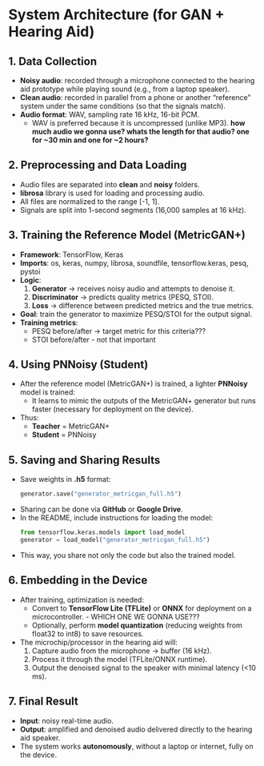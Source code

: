 # System Architecture (for GAN + Hearing Aid)

## 1. Data Collection
- **Noisy audio**: recorded through a microphone connected to the hearing aid prototype while playing sound (e.g., from a laptop speaker).  
- **Clean audio**: recorded in parallel from a phone or another “reference” system under the same conditions (so that the signals match).  
- **Audio format**: WAV, sampling rate 16 kHz, 16-bit PCM.  
  - WAV is preferred because it is uncompressed (unlike MP3).
    **how much audio we gonna use? whats the length for that audio? one for ~30 min and one for ~2 hours?**

## 2. Preprocessing and Data Loading
- Audio files are separated into **clean** and **noisy** folders.  
- **librosa** library is used for loading and processing audio.  
- All files are normalized to the range [-1, 1].  
- Signals are split into 1-second segments (16,000 samples at 16 kHz).  

## 3. Training the Reference Model (MetricGAN+)
- **Framework**: TensorFlow, Keras  
- **Imports**: os, keras, numpy, librosa, soundfile, tensorflow.keras, pesq, pystoi  
- **Logic**:  
  1. **Generator** → receives noisy audio and attempts to denoise it.  
  2. **Discriminator** → predicts quality metrics (PESQ, STOI).  
  3. **Loss** → difference between predicted metrics and the true metrics.  
- **Goal**: train the generator to maximize PESQ/STOI for the output signal.  
- **Training metrics**:  
  - PESQ before/after → target metric for this criteria??? 
  - STOI before/after  - not  that important

## 4. Using PNNoisy (Student)
- After the reference model (MetricGAN+) is trained, a lighter **PNNoisy** model is trained:  
  - It learns to mimic the outputs of the MetricGAN+ generator but runs faster (necessary for deployment on the device).  
- Thus:  
  - **Teacher** = MetricGAN+  
  - **Student** = PNNoisy  

## 5. Saving and Sharing Results
- Save weights in **.h5** format:  
  ```python
  generator.save("generator_metricgan_full.h5")
- Sharing can be done via **GitHub** or **Google Drive**.  
- In the README, include instructions for loading the model:  
  ```python
  from tensorflow.keras.models import load_model
  generator = load_model("generator_metricgan_full.h5")
- This way, you share not only the code but also the trained model.  

## 6. Embedding in the Device
- After training, optimization is needed:  
  - Convert to **TensorFlow Lite (TFLite)** or **ONNX** for deployment on a microcontroller.   - WHICH ONE WE GONNA USE???
  - Optionally, perform **model quantization** (reducing weights from float32 to int8) to save resources.  
- The microchip/processor in the hearing aid will:  
  1. Capture audio from the microphone → buffer (16 kHz).  
  2. Process it through the model (TFLite/ONNX runtime).  
  3. Output the denoised signal to the speaker with minimal latency (<10 ms).  

## 7. Final Result
- **Input**: noisy real-time audio.  
- **Output**: amplified and denoised audio delivered directly to the hearing aid speaker.  
- The system works **autonomously**, without a laptop or internet, fully on the device.
